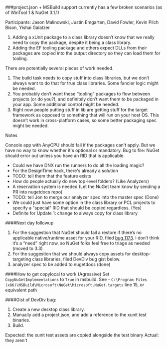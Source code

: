 ###project.json + MSBuild support currently has a few broken scenarios (as of WinTool 1 & NuGet 3.1.1)
 
Participants: Jason Malinowski, Justin Emgarten, David Fowler, Kevin Pilch Bison, Yishai Galatzer

1. Adding a xUnit package to a class library doesn’t know that we really need to copy the package, despite it being a class library.
2. Adding the EF tooling package and others expect DLLs from their packages are copied into the output directory so they can load them for tooling.
 
There are potentially several pieces of work needed. 
 
1. The build task needs to copy stuff into class libraries, but we don’t always want to do that for true class libraries. Some fancier logic might be needed.
2. You probably don’t want these “tooling” packages to flow between projects (or do you?), and definitely don’t want them to be packaged in your app. Some additional control might be needed.
3. Right now people putting stuff in lib are getting stuff for the target framework as opposed to something that will run on your host OS. This doesn’t work in cross-platform cases, so some better packaging spec might be needed.
 
Notes
 
Console app with AnyCPU should fail if the packages can't apply.
But we have no way to know whether it's optional or mandatory.
Bug to file: NuGet should error out unless you have an RID that is applicable.

+ Could we have DNX run the runners to do all the loading magic?
+    For the DesignTime hack, there's already a solution
+    TODO: tell them that the feature exists
+ How do people actually do new top-level folders? (Like Analyzers)
+    A reservation system is needed (Let the NuGet team know by sending a PR into nugetdocs repo)
+	TODO: tell Jon to merge our analyzer spec into the master spec (Done)
+ We could just have some option in the class library or PCL projects to specify a "special" RID that should be copied regardless. (Yes)
+    Definite for Update 1: change to always copy for class library

####Next day followup

1. For the suggestion that NuGet should fail a restore if there’s no applicable native/runtime asset for your RID, filed [bug 1173](https://github.com/nuget/home/issues/1173). I don’t think it’s a “need” right now, so NuGet folks feel free to triage as needed (moved to 3.3)
1. For the suggestion that we should always copy assets for desktop-targeting class libraries, filed DevDiv bug gist below.
1. analyzer spec to be added to nugetdocs (done)

####How to get copylocal to work (Agressive)
Set `CopyNuGetImplementations` to `True` in msbuild. See - `C:\Program Files (x86)\MSBuild\Microsoft\NuGet\Microsoft.NuGet.targets` line 15, or equivalent path

####Gist of DevDiv bug:
 
1. Create a new desktop class library.
2. Manually add a project.json, and add a reference to the xunit test binaries.
3. Build.

Expected: the xunit test assets are copied alongside the test binary
Actual: they aren't